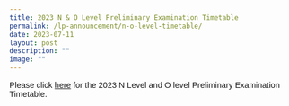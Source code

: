 ```yaml
---
title: 2023 N & O Level Preliminary Examination Timetable
permalink: /lp-announcement/n-o-level-timetable/
date: 2023-07-11
layout: post
description: ""
image: ""
---
```

<p style="font-family:sans-serif;font-size:14.5px;">Please click <a href="https://drive.google.com/file/d/1-gFen4pulBzg3ATwvhp4o9vQs8zj8sc7/view?usp=share_link" style="font-family:sans-serif;font-size:14.5px;"> here</a> for the 2023 N Level and O level Preliminary Examination Timetable.</p>